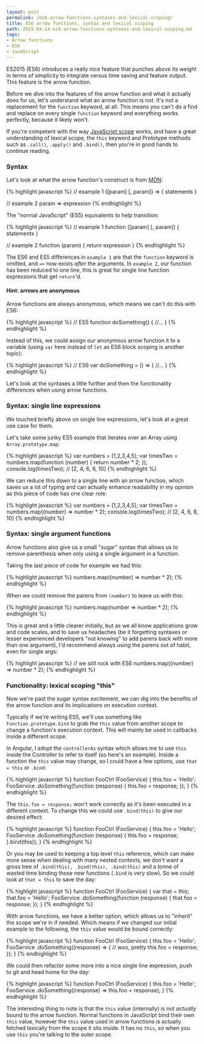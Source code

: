 ```yaml
---
layout: post
permalink: /es6-arrow-functions-syntaxes-and-lexical-scoping/
title: ES6 arrow functions, syntax and lexical scoping
path: 2015-04-14-es6-arrow-functions-syntaxes-and-lexical-scoping.md
tags:
- Arrow functions
- ES6
- JavaScript
---
```


ES2015 (ES6) introduces a really nice feature that punches above its weight in terms of simplicity to integrate versus time saving and feature output. This feature is the arrow function.

Before we dive into the features of the arrow function and what it actually does for us, let's understand what an arrow function is _not_. It's not a replacement for the `function` keyword, at all. This means you can't do a find and replace on every single `function` keyword and everything works perfectly, because it likely won't.

If you're competent with the way [JavaScript scope](//toddmotto.com/everything-you-wanted-to-know-about-javascript-scope) works, and have a great understanding of lexical scope, the `this` keyword and Prototype methods such as `.call()`, `.apply()` and `.bind()`, then you're in good hands to continue reading.

### Syntax
Let's look at what the arrow function's construct is from [MDN](https://developer.mozilla.org/en-US/docs/Web/JavaScript/Reference/Functions/Arrow_functions):

{% highlight javascript %}
// example 1
([param] [, param]) => {
  statements
}

// example 2
param => expression
{% endhighlight %}

The "normal JavaScript" (ES5) equivalents to help transition:

{% highlight javascript %}
// example 1
function ([param] [, param]) {
  statements
}

// example 2
function (param) {
  return expression
}
{% endhighlight %}

The ES6 and ES5 differences in `example 1` are that the `function` keyword is omitted, and `=>` now exists _after_ the arguments. In `example 2`, our function has been reduced to one line, this is great for single line function expressions that get `return`'d.

#### Hint: arrows are anonymous
Arrow functions are always anonymous, which means we can't do this with ES6:

{% highlight javascript %}
// ES5
function doSomething() {
  //...
}
{% endhighlight %}

Instead of this, we could assign our anonymous arrow function it to a variable (using `var` here instead of `let` as ES6 block scoping is another topic):

{% highlight javascript %}
// ES6
var doSomething = () => {
  //...
}
{% endhighlight %}

Let's look at the syntaxes a little further and then the functionality differences when using arrow functions.

### Syntax: single line expressions
We touched briefly above on single line expressions, let's look at a great use case for them.

Let's take some junky ES5 example that iterates over an Array using `Array.prototype.map`:

{% highlight javascript %}
var numbers = [1,2,3,4,5];
var timesTwo = numbers.map(function (number) {
  return number * 2;
});
console.log(timesTwo); // [2, 4, 6, 8, 10]
{% endhighlight %}

We can reduce this down to a single line with an arrow function, which saves us a lot of typing and can actually enhance readability in my opinion as this piece of code has one clear role:

{% highlight javascript %}
var numbers = [1,2,3,4,5];
var timesTwo = numbers.map((number) => number * 2);
console.log(timesTwo); // [2, 4, 6, 8, 10]
{% endhighlight %}

### Syntax: single argument functions
Arrow functions also give us a small "sugar" syntax that allows us to remove parenthesis when only using a single argument in a function.

Taking the last piece of code for example we had this:

{% highlight javascript %}
numbers.map((number) => number * 2);
{% endhighlight %}

When we could remove the parens from `(number)` to leave us with this:

{% highlight javascript %}
numbers.map(number => number * 2);
{% endhighlight %}

This is great and a little clearer initially, but as we all know applications grow and code scales, and to save us headaches (be it forgetting syntaxes or lesser experienced developers "not knowing" to add parens back with more than one argument), I'd recommend always using the parens out of habit, even for single args:

{% highlight javascript %}
// we still rock with ES6
numbers.map((number) => number * 2);
{% endhighlight %}

### Functionality: lexical scoping "this"
Now we're past the sugar syntax excitement, we can dig into the benefits of the arrow function and its implications on execution context.

Typically if we're writing ES5, we'll use something like `Function.prototype.bind` to grab the `this` value from another scope to change a function's execution context. This will mainly be used in callbacks inside a different scope.

In Angular, I adopt the `controllerAs` syntax which allows me to use `this` inside the Controller to refer to itself (so here's an example). Inside a function the `this` value may change, so I could have a few options, use `that = this` or `.bind`:

{% highlight javascript %}
function FooCtrl (FooService) {
  this.foo = 'Hello';
  FooService
  .doSomething(function (response) {
    this.foo = response;
  });
}
{% endhighlight %}

The `this.foo = response;` won't work correctly as it's been executed in a different context. To change this we could use `.bind(this)` to give our desired effect:

{% highlight javascript %}
function FooCtrl (FooService) {
  this.foo = 'Hello';
  FooService
  .doSomething(function (response) {
    this.foo = response;
  }.bind(this));
}
{% endhighlight %}

Or you may be used to keeping a top level `this` reference, which can make more sense when dealing with many nested contexts, we don't want a gross tree of `.bind(this), .bind(this), .bind(this)` and a tonne of wasted time binding those new functions (`.bind` is very slow). So we could look at `that = this` to save the day:

{% highlight javascript %}
function FooCtrl (FooService) {
  var that = this;
  that.foo = 'Hello';
  FooService
  .doSomething(function (response) {
    that.foo = response;
  });
}
{% endhighlight %}

With arrow functions, we have a better option, which allows us to "inherit" the scope we're in if needed. Which means if we changed our initial example to the following, the `this` value would be bound correctly:

{% highlight javascript %}
function FooCtrl (FooService) {
  this.foo = 'Hello';
  FooService
  .doSomething((response) => { // woo, pretty
    this.foo = response;
  });
}
{% endhighlight %}

We could then refactor some more into a nice single line expression, push to git and head home for the day:

{% highlight javascript %}
function FooCtrl (FooService) {
  this.foo = 'Hello';
  FooService
  .doSomething((response) => this.foo = response);
}
{% endhighlight %}

The interesting thing to note is that the `this` value (internally) is not _actually_ bound to the arrow function. Normal functions in JavaScript bind their own `this` value, however the `this` value used in arrow functions is actually fetched lexically from the scope it sits inside. It has no `this`, so when you use `this` you're talking to the outer scope.
